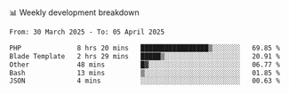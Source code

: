 📊 Weekly development breakdown
<!--START_SECTION:waka-->

```txt
From: 30 March 2025 - To: 05 April 2025

PHP              8 hrs 20 mins   █████████████████▒░░░░░░░   69.85 %
Blade Template   2 hrs 29 mins   █████▒░░░░░░░░░░░░░░░░░░░   20.91 %
Other            48 mins         █▓░░░░░░░░░░░░░░░░░░░░░░░   06.77 %
Bash             13 mins         ▒░░░░░░░░░░░░░░░░░░░░░░░░   01.85 %
JSON             4 mins          ░░░░░░░░░░░░░░░░░░░░░░░░░   00.63 %
```

<!--END_SECTION:waka-->
